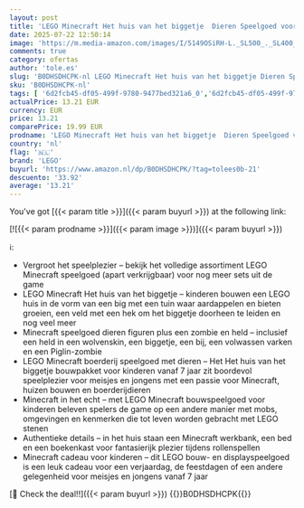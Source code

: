 ```yaml
---
layout: post
title: 'LEGO Minecraft Het huis van het biggetje  Dieren Speelgoed voor 7 jaar en Ouder  Boerderij Bouwpakket voor Kinderen met Figuren van Varken  Piglin-Zombie en Meer  Cadeau voor Meisjes en Jongens 21268'
date: 2025-07-22 12:50:14
image: 'https://m.media-amazon.com/images/I/5149OSiRH-L._SL500_._SL400_.jpg'
comments: true
category: ofertas
author: 'tole.es'
slug: 'B0DHSDHCPK-nl LEGO Minecraft Het huis van het biggetje Dieren Speelgoed...'
sku: 'B0DHSDHCPK-nl'
tags: [ '6d2fcb45-df05-499f-9780-9477bed321a6_0','6d2fcb45-df05-499f-9780-9477bed321a6_501','Arborist Merchandising Root','Bouw- & constructiespeelgoed','Creatieve spellen','Educatief speelgoed','Self Service','Special Features Stores','Speelgoed & spellen','Speelgoedbouwsets','lego','🇳🇱', ]
actualPrice: 13.21 EUR
currency: EUR
price: 13.21
comparePrice: 19.99 EUR
prodname: 'LEGO Minecraft Het huis van het biggetje  Dieren Speelgoed voor 7 jaar en Ouder  Boerderij Bouwpakket voor Kinderen met Figuren van Varken  Piglin-Zombie en Meer  Cadeau voor Meisjes en Jongens 21268'
country: 'nl'
flag: '🇳🇱'
brand: 'LEGO'
buyurl: 'https://www.amazon.nl/dp/B0DHSDHCPK/?tag=tolees0b-21'
descuento: '33.92'
average: '13.21'
---
```


You've got [{{< param title >}}]({{< param buyurl >}}) at the following link:

[![{{< param prodname >}}]({{< param image >}})]({{< param buyurl >}})

ℹ️:

- Vergroot het speelplezier – bekijk het volledige assortiment LEGO Minecraft speelgoed (apart verkrijgbaar) voor nog meer sets uit de game
- LEGO Minecraft Het huis van het biggetje – kinderen bouwen een LEGO huis in de vorm van een big met een tuin waar aardappelen en bieten groeien, een veld met een hek om het biggetje doorheen te leiden en nog veel meer
- Minecraft speelgoed dieren figuren plus een zombie en held – inclusief een held in een wolvenskin, een biggetje, een bij, een volwassen varken en een Piglin-zombie
- LEGO Minecraft boerderij speelgoed met dieren – Het Het huis van het biggetje bouwpakket voor kinderen vanaf 7 jaar zit boordevol speelplezier voor meisjes en jongens met een passie voor Minecraft, huizen bouwen en boerderijdieren
- Minecraft in het echt – met LEGO Minecraft bouwspeelgoed voor kinderen beleven spelers de game op een andere manier met mobs, omgevingen en kenmerken die tot leven worden gebracht met LEGO stenen
- Authentieke details – in het huis staan een Minecraft werkbank, een bed en een boekenkast voor fantasierijk plezier tijdens rollenspellen
- Minecraft cadeau voor kinderen – dit LEGO bouw- en displayspeelgoed is een leuk cadeau voor een verjaardag, de feestdagen of een andere gelegenheid voor meisjes en jongens vanaf 7 jaar

[🛒 Check the deal!!]({{< param buyurl >}})
{{<world>}}B0DHSDHCPK{{</world>}}
